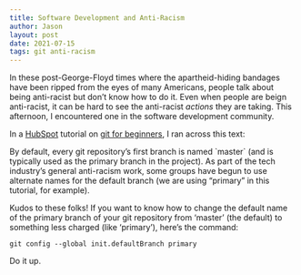 ```yaml
---
title: Software Development and Anti-Racism
author: Jason
layout: post
date: 2021-07-15
tags: git anti-racism
---
```


In these post-George-Floyd times where the apartheid-hiding bandages have been ripped from the eyes of many Americans, people talk about being anti-racist but don’t know how to do it.  Even when people are beign anti-racist, it can be hard to see the anti-racist *actions* they are taking.  This afternoon, I encountered one in the software development community.

In a [HubSpot](https://www.hubspot.com) tutorial on [git for beginners](https://product.hubspot.com/blog/git-and-github-tutorial-for-beginners), I ran across this text:

<quotation>
By default, every git repository’s first branch is named `master` (and is typically used as the primary branch in the project). As part of the tech industry’s general anti-racism work, some groups have begun to use alternate names for the default branch (we are using “primary” in this tutorial, for example).
</quotation>

Kudos to these folks!  If you want to know how to change the default name of the primary branch of your git repository from ‘master’ (the default) to something less charged (like ‘primary’), here’s the command:

```
git config --global init.defaultBranch primary
```

Do it up.

<!--
SYNTAX FOR IMAGES
* use services to create JPG and to create thumbnail that is 720px wide

[![ALT-TEXT](/assets/images/filename-thumbnail.jpg)](/assets/images/filename.jpg)
-->

<!--
SYNTAX FOR VIDEO
* convert MOV to mp4 using VLC

<video width="480" height="320" controls="controls">
  <source src="/assets/media/filename.m4v" type="video/mp4">
</video>
-->
